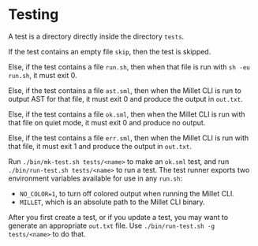 # Testing

A test is a directory directly inside the directory `tests`.

If the test contains an empty file `skip`, then the test is skipped.

Else, if the test contains a file `run.sh`, then when that file is run with
`sh -eu run.sh`, it must exit 0.

Else, if the test contains a file `ast.sml`, then when the Millet CLI is run to
output AST for that file, it must exit 0 and produce the output in `out.txt`.

Else, if the test contains a file `ok.sml`, then when the Millet CLI is run with
that file on quiet mode, it must exit 0 and produce no output.

Else, if the test contains a file `err.sml`, then when the Millet CLI is run
with that file, it must exit 1 and produce the output in `out.txt`.

Run `./bin/mk-test.sh tests/<name>` to make an `ok.sml` test, and run
`./bin/run-test.sh tests/<name>` to run a test. The test runner exports two
environment variables available for use in any `run.sh`:

- `NO_COLOR=1`, to turn off colored output when running the Millet CLI.
- `MILLET`, which is an absolute path to the Millet CLI binary.

After you first create a test, or if you update a test, you may want to generate
an appropriate `out.txt` file. Use `./bin/run-test.sh -g tests/<name>` to do
that.
